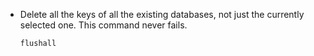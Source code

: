 - Delete all the keys of all the existing databases, not just the currently selected one. This command never fails.

      flushall
